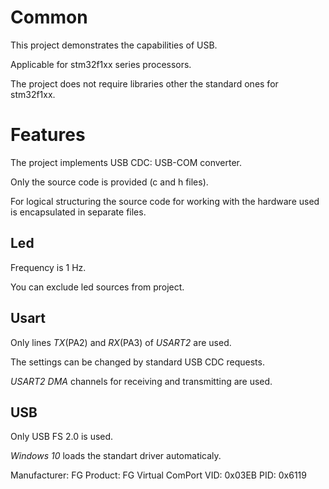 # Common

This project demonstrates the capabilities of USB. 

Applicable for stm32f1xx series processors.

The project does not require libraries other the standard ones for stm32f1xx.

# Features

The project implements USB CDC: USB-COM converter.

Only the source code is provided (c and h files).

For logical structuring the source code for working with the hardware used is encapsulated in separate files.

## Led

Frequency is 1 Hz. 

You can exclude led sources from project.

## Usart

Only lines _TX_(PA2) and _RX_(PA3) of _USART2_ are used.

The settings can be changed by standard USB CDC requests.

_USART2_ _DMA_ channels for receiving and transmitting are used.

## USB

Only USB FS 2.0 is used.

_Windows 10_ loads the standart driver automaticaly. 

Manufacturer: FG
Product: FG Virtual ComPort
VID: 0x03EB
PID: 0x6119
